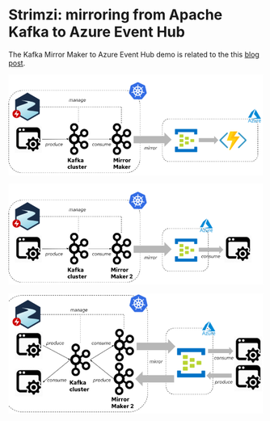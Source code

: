 # Strimzi: mirroring from Apache Kafka to Azure Event Hub

The Kafka Mirror Maker to Azure Event Hub demo is related to the this [blog post](https://strimzi.io/blog/2020/05/14/mirror-kafka-eventhub/).

![Kafka Mirror Maker](images/kafka-mirror-maker-eventhub.png)

![Kafka Mirror Maker 2](images/kafka-mirror-maker-2-eventhub.png)

![Kafka Mirror Maker 2 active-active](images/kafka-mirror-maker-2-eventhub-active-active.png)